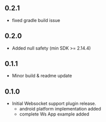 ## 0.2.1

* fixed gradle build issue

## 0.2.0

* Added null safety (min SDK >= 2.14.4)

## 0.1.1

* Minor build & readme update 

## 0.1.0

* Initial Websocket support plugin release.
  * android platform implementation added
  * complete Ws App example added
